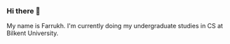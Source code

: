 ### Hi there 👋
My name is Farrukh. 
I'm currently doing my undergraduate studies in CS at Bilkent University.

<!--
**notfarruks/notfarruks** is a ✨ _special_ ✨ repository because its `README.md` (this file) appears on your GitHub profile.

Here are some ideas to get you started:

Hi there, my name is Farrukh. 
I'm currently doing my undergraduate studies in CS at Bilkent University.


-->
